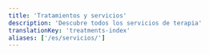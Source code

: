 ```yaml
---
title: 'Tratamientos y servicios'
description: 'Descubre todos los servicios de terapia'
translationKey: 'treatments-index'
aliases: ['/es/servicios/']
---
```

